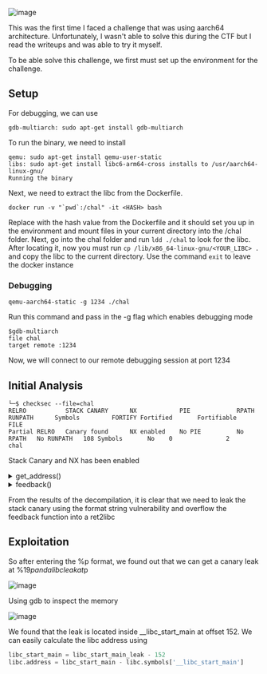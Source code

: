 ![image](https://github.com/fyrepaw13/ctf_writeups/assets/62428064/821f9720-c70c-4f8e-b171-361268854f69)

This was the first time I faced a challenge that was using aarch64 architecture. Unfortunately, I wasn't able to solve this during the CTF but I read the writeups and was able to try it myself.

To be able solve this challenge, we first must set up the environment for the challenge.

## Setup

For debugging, we can use 

```
gdb-multiarch: sudo apt-get install gdb-multiarch
```

To run the binary, we need to install

```
qemu: sudo apt-get install qemu-user-static
libs: sudo apt-get install libc6-arm64-cross installs to /usr/aarch64-linux-gnu/
Running the binary
```

Next, we need to extract the libc from the Dockerfile.

```
docker run -v "`pwd`:/chal" -it <HASH> bash
```

Replace <HASH> with the hash value from the Dockerfile and it should set you up in the environment and mount files in your current directory into the /chal folder. Next, go into the chal folder and run `ldd ./chal` to look for the libc. After locating it, now you must run `cp /lib/x86_64-linux-gnu/<YOUR_LIBC> .` and copy the libc to the current directory. Use the command `exit` to leave the docker instance

### Debugging

```
qemu-aarch64-static -g 1234 ./chal
```

Run this command and pass in the -g flag which enables debugging mode

```
$gdb-multiarch
file chal
target remote :1234
```

Now, we will connect to our remote debugging session at port 1234


## Initial Analysis

```
└─$ checksec --file=chal         
RELRO           STACK CANARY      NX            PIE             RPATH      RUNPATH      Symbols         FORTIFY Fortified       Fortifiable     FILE
Partial RELRO   Canary found      NX enabled    No PIE          No RPATH   No RUNPATH   108 Symbols       No    0               2               chal
```

Stack Canary and NX has been enabled

<details>
<summary>get_address()</summary>
  
```c
void get_address(void)

{
  int iVar1;
  char acStack_30 [40];
  long local_8;
  
  local_8 = ___stack_chk_guard;
  printf("\tCould we have an address to ship said appendage? ",0);
  __isoc99_scanf(&DAT_00400ea0,acStack_30);
  printf("\nThanks, we will ship to: ");
  printf(acStack_30);
  iVar1 = putchar(10);
  clear_buffer(iVar1);
  if (local_8 - ___stack_chk_guard != 0) {
                    /* WARNING: Subroutine does not return */
    __stack_chk_fail(&__stack_chk_guard,0,local_8 - ___stack_chk_guard);
  }
  return;
}
```

</details>

<details>
<summary>feedback()</summary>
  
```c
void feedback(void)

{
  char buff [104];
  long local_8;
  
  local_8 = ___stack_chk_guard;
  puts("Care to leave some feedback?!");
  fgets(buff,256,_stdin);
  puts("Thanks!");
  if (local_8 - ___stack_chk_guard != 0) {
                    /* WARNING: Subroutine does not return */
    __stack_chk_fail(&__stack_chk_guard,0,local_8 - ___stack_chk_guard);
  }
  return;
}
```

</details>

From the results of the decompilation, it is clear that we need to leak the stack canary using the format string vulnerability and overflow the feedback function into a ret2libc 

## Exploitation

So after entering the %p format, we found out that we can get a canary leak at %19$p and a libc leak at %21$p

![image](https://github.com/fyrepaw13/ctf_writeups/assets/62428064/a1aca2b8-af69-439a-bd8d-1c3371a8dd02)

Using gdb to inspect the memory

![image](https://github.com/fyrepaw13/ctf_writeups/assets/62428064/97707e63-a6c0-41cf-8cee-c3be236d0d34)

We found that the leak is located inside __libc_start_main at offset 152. We can easily calculate the libc address using

```py
libc_start_main = libc_start_main_leak - 152
libc.address = libc_start_main - libc.symbols['__libc_start_main']
```
